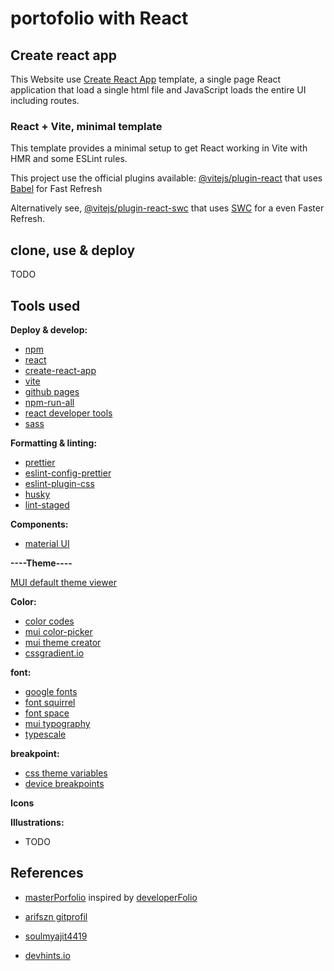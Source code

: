 # portofolio with React

## Create react app

This Website use [Create React App](https://create-react-app.dev/docs/getting-started) template, a single page React application that load a single html file and JavaScript loads the entire UI including routes.

### React + Vite, minimal template

This template provides a minimal setup to get React working in Vite with HMR and some ESLint rules.

This project use the official plugins available: [@vitejs/plugin-react](https://github.com/vitejs/vite-plugin-react/blob/main/packages/plugin-react/README.md) that uses [Babel](https://babeljs.io/) for Fast Refresh

Alternatively see, [@vitejs/plugin-react-swc](https://github.com/vitejs/vite-plugin-react-swc) that uses [SWC](https://swc.rs/) for a even Faster Refresh.

## clone, use & deploy

TODO

## Tools used

**Deploy & develop:**

- [npm](https://www.npmjs.com/)
- [react](https://react.dev/)
- [create-react-app](https://create-react-app.dev/)
- [vite](https://vitejs.dev/)
- [github pages](https://docs.github.com/en/pages)
- [npm-run-all](https://github.com/mysticatea/npm-run-all)
- [react developer tools](https://react.dev/learn/react-developer-tools)
- [sass](https://sass-lang.com/guide/)

**Formatting & linting:**

- [prettier](https://prettier.io/)
- [eslint-config-prettier](https://github.com/prettier/eslint-config-prettier)
- [eslint-plugin-css](https://github.com/ota-meshi/eslint-plugin-css#readme)
- [husky](https://typicode.github.io/husky/)
- [lint-staged](https://github.com/lint-staged/lint-staged)

**Components:**

- [material UI](https://mui.com/material-ui/all-components/)

**----Theme----**

[MUI default theme viewer](https://mui.com/material-ui/customization/default-theme/)

**Color:**

- [color codes](https://htmlcolorcodes.com/)
- [mui color-picker](https://mui.com/material-ui/customization/color/)
- [mui theme creator](https://bareynol.github.io/mui-theme-creator/)
- [cssgradient.io](https://cssgradient.io/)

**font:**

- [google fonts](https://fonts.google.com/)
- [font squirrel](https://www.fontsquirrel.com/tools/webfont-generator)
- [font space](https://www.fontspace.com/)
- [mui typography](https://mui.com/material-ui/customization/typography/)
- [typescale](https://typescale.com/)

**breakpoint:**

- [css theme variables](https://mui.com/material-ui/customization/css-theme-variables/overview/)
- [device breakpoints](https://mui.com/material-ui/customization/typography/)

**Icons**

**Illustrations:**

- TODO

## References

- [masterPorfolio](https://github.com/ashutosh1919/masterPortfolio) inspired by [developerFolio](https://github.com/saadpasta/developerFolio)

- [arifszn gitprofil](https://github.com/arifszn/gitprofile)
- [soulmyajit4419](https://github.com/soumyajit4419/Portfolio)
- [devhints.io](https://github.com/rstacruz/cheatsheets)
